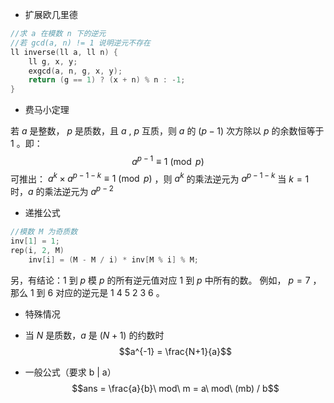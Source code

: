 - 扩展欧几里德
```c++
//求 a 在模数 n 下的逆元
//若 gcd(a, n) != 1 说明逆元不存在
ll inverse(ll a, ll n) {  
    ll g, x, y;  
    exgcd(a, n, g, x, y);  
    return (g == 1) ? (x + n) % n : -1;  
}
```

- 费马小定理

若 $a$ 是整数， $p$ 是质数，且 $a\ ,\ p$ 互质，则 $a$ 的 $(p-1)$ 次方除以 $p$ 的余数恒等于 $1$ 。即：
$$a^{p-1} \equiv 1 \pmod p$$ 
可推出： $a^k \times a^{p-1-k} \equiv 1 \pmod p$ ，则 $a^k$ 的乘法逆元为 $a^{p-1-k}$
当 $k=1$ 时，$a$ 的乘法逆元为 $a^{p-2}$

- 递推公式
```c++
//模数 M 为奇质数
inv[1] = 1;
rep(i, 2, M)
    inv[i] = (M - M / i) * inv[M % i] % M;
```
另，有结论：$1$ 到 $p$ 模 $p$ 的所有逆元值对应 $1$ 到 $p$ 中所有的数。
例如， $p = 7$ ，那么 $1$ 到 $6$ 对应的逆元是 $1\ 4\ 5\ 2\ 3\ 6$ 。

- 特殊情况

 - 当 $N$ 是质数，$a$ 是 $(N + 1)$ 的约数时 
 $$a^{-1} = \frac{N+1}{a}$$
 
 - 一般公式（要求 b | a）
 $$ans = \frac{a}{b}\ mod\ m = a\ mod\ (mb) / b$$
